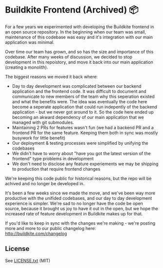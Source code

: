 # Buildkite Frontend (Archived) 📦

For a few years we experimented with developing the Buildkite frontend in an open source repository. In the beginning when our team was small, maintenance of this codebase was easy and it's integration with our main application was minimal.

Over time our team has grown, and so has the size and importance of this codebase. After many weeks of discussion, we decided to stop development in this repoistory, and move it back into our main application (creating a monolith).

The biggest reasons we moved it back where:

 - Day to day development was complicated between our backend application and the frontend code. It was difficult to document and communicate to new members of the team why this seperation existed and what the benefits were. The idea was eventually the code here become a seperate application that could run indepently of the backend application - but we never got around to it. So the code here ended up becoming an akward dependency of our main application that we managed with git submodules.
 - Maintaining 2 PRs for features wasn't fun (we had a backend PR and a frontend PR for the same feature. Keeping them both in sync was mostly busywork for little benefit)
 - Our deployment & testing processes were simplified by unifying the codebases
 - We didn't have to worry about "have you got the latest version of the frontend" type problems in development
 - We don't need to disclose any feature experiements we may be shipping to production that require frontend changes
 
We're keeping this code public for historical reasons, but the repo will be achived and no longer be developed in.
 
It's been a few weeks since we made the move, and we've been way more productive with the unifided codebases, and our day to day development experience is simpler. We're sad to no longer have the code be open source, because it brought us joy to have it out in the open, but we hope the increased rate of feature development in Buildkite makes up for that.

If you'd like to keep in sync with the changes we're making - we're posting more and more to our public changelog here: http://buildkite.com/changelog

## License

See [LICENSE.txt](LICENSE.txt) (MIT)
